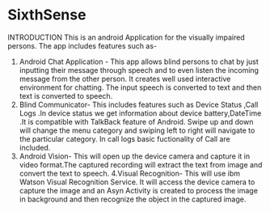 # SixthSense
INTRODUCTION
This is an android Application for the visually impaired persons. The app includes features such as-
1. Android Chat Application - This app allows blind persons to chat by just inputting their message through speech and to even listen 
the incoming message from the other person. It creates well used interactive environment for chatting. The input speech is converted to 
text and then text is converted to speech. 
2. Blind Communicator- This includes features such as Device Status ,Call Logs .In device status we get information about
device battery,DateTime .It is compatible with TalkBack feature of Android. Swipe up and down will change the menu category and swiping
left to right will navigate to the particular category. In call logs basic fuctionality of Call are included.
3. Android Vision- This will open up the device camera and capture it in video format.The captured recording will extract the 
text from image and convert the text to speech.
4.Visual Recognition- This will use ibm Watson Visual Recognition Service. It will access the device camera to capture the image and 
an Asyn Activity is created to process the image in background and then recognize the object in the captured image.


